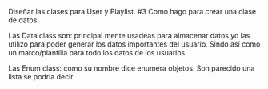 Diseñar las clases para User y Playlist. #3
Como hago para crear una clase de datos  

Las Data class son: principal mente usadeas para almacenar datos yo las utilizo para poder generar los datos importantes del usuario. Sindo así como un marco/plantilla para todo los datos de los usuarios. 

Las Enum class: como su nombre dice enumera objetos. Son parecido una lista se podria decir. 
